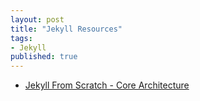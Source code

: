 ```yaml
---
layout: post
title: "Jekyll Resources"
tags:
- Jekyll
published: true
---
```


* [Jekyll From Scratch - Core Architecture](http://pixelcog.com/blog/2013/jekyll-from-scratch-core-architecture/)
